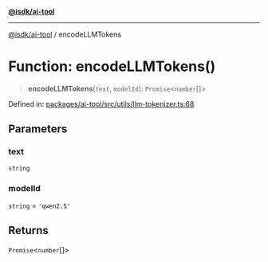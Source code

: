 [**@isdk/ai-tool**](../README.md)

***

[@isdk/ai-tool](../globals.md) / encodeLLMTokens

# Function: encodeLLMTokens()

> **encodeLLMTokens**(`text`, `modelId`): `Promise`\<`number`[]\>

Defined in: [packages/ai-tool/src/utils/llm-tokenizer.ts:68](https://github.com/isdk/ai-tool.js/blob/79d5773fa454dc7789b1291b1ebd73e4c1b93154/src/utils/llm-tokenizer.ts#L68)

## Parameters

### text

`string`

### modelId

`string` = `'qwen2.5'`

## Returns

`Promise`\<`number`[]\>
